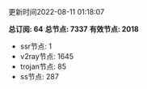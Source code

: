 更新时间2022-08-11 01:18:07

**总订阅: 64**
**总节点: 7337**
**有效节点: 2018**
- ssr节点: 1
- v2ray节点: 1645
- trojan节点: 85
- ss节点: 287
